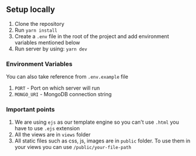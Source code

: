 ## Setup locally

1. Clone the repository
1. Run `yarn install`
1. Create a `.env` file in the root of the project and add environment variables mentioned below
1. Run server by using: `yarn dev`

### Environment Variables

You can also take reference from `.env.example` file

1. `PORT` - Port on which server will run
1. `MONGO_URI` - MongoDB connection string

### Important points

1. We are using `ejs` as our template engine so you can't use `.html` you have to use `.ejs` extension
1. All the views are in `views` folder
1. All static files such as css, js, images are in `public` folder. To use them in your views you can use `/public/your-file-path`
